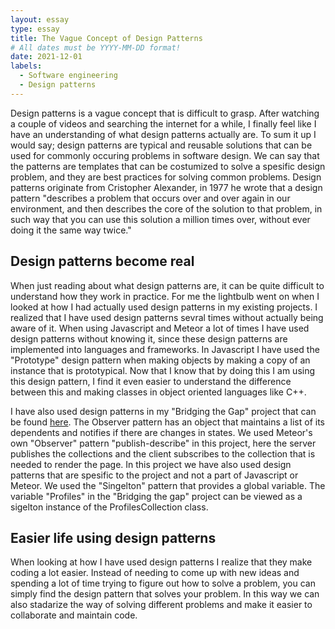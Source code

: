 ```yaml
---
layout: essay
type: essay
title: The Vague Concept of Design Patterns
# All dates must be YYYY-MM-DD format!
date: 2021-12-01
labels:
  - Software engineering 
  - Design patterns
---
```


Design patterns is a vague concept that is difficult to grasp. After watching a couple of videos and searching the internet for a while, I finally feel like 
I have an understanding of what design patterns actually are. To sum it up I would say; 
design patterns are typical and reusable solutions that can be used for commonly occuring problems in software design. 
We can say that the patterns are templates that can be costumized to solve a spesific design problem, and they are best practices for solving common problems.
Design patterns originate from Cristopher Alexander, in 1977 he wrote that a design pattern "describes a problem that occurs over and over again in our environment, and then describes the core of the solution to that problem, in such way that you can use this solution a million times over, without ever doing it the same way twice."

## Design patterns become real
When just reading about what design patterns are, it can be quite difficult to understand how they work in practice. For me the lightbulb went on when I looked at how I had actually used design patterns in my existing projects. I realized that I have used design patterns sevral times without actually being aware of it. When using Javascript and Meteor a lot of times I have used design patterns without knowing it, since these design patterns are implemented into languages and frameworks. In Javascript I have used the "Prototype" design pattern when making objects by making a copy of an instance that is prototypical. Now that I know that by doing this I am using this design pattern, I find it even easier to understand the difference between this and making classes in object oriented languages like C++. 

I have also used design patterns in my "Bridging the Gap" project that can be found [here](https://github.com/bridging-the-gap/bridging-the-gap). The Observer pattern has an object that maintains a list of its dependents and notifies if there are changes in states. We used Meteor's own "Observer" pattern "publish-describe" in this project, here the server publishes the collections and the client subscribes to the collection that is needed to render the page.
In this project we have also used design patterns that are spesific to the project and not a part of Javascript or Meteor. We used the "Singelton" pattern that provides a global variable. The variable "Profiles" in the "Bridging the gap" project can be viewed as a sigelton instance of the ProfilesCollection class.


## Easier life using design patterns
When looking at how I have used design patterns I realize that they make coding a lot easier. Instead of needing to come up with new ideas and spending a lot of time trying to figure out how to solve a problem, you can simply find the design pattern that solves your problem. In this way we can also stadarize the way of solving different problems and make it easier to collaborate and maintain code.
